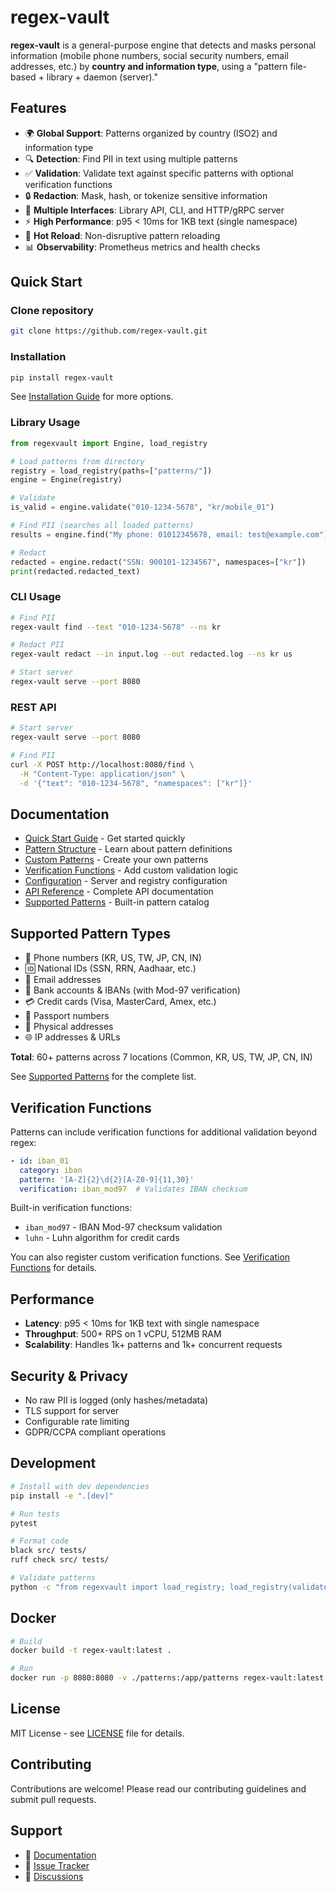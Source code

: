 # regex-vault

**regex-vault** is a general-purpose engine that detects and masks personal information (mobile phone numbers, social security numbers, email addresses, etc.) by **country and information type**, using a "pattern file-based + library + daemon (server)."

## Features

- 🌍 **Global Support**: Patterns organized by country (ISO2) and information type
- 🔍 **Detection**: Find PII in text using multiple patterns
- ✅ **Validation**: Validate text against specific patterns with optional verification functions
- 🔒 **Redaction**: Mask, hash, or tokenize sensitive information
- 🚀 **Multiple Interfaces**: Library API, CLI, and HTTP/gRPC server
- ⚡ **High Performance**: p95 < 10ms for 1KB text (single namespace)
- 🔄 **Hot Reload**: Non-disruptive pattern reloading
- 📊 **Observability**: Prometheus metrics and health checks

## Quick Start
### Clone repository
```bash
git clone https://github.com/regex-vault.git
```

### Installation

```bash
pip install regex-vault
```

See [Installation Guide](docs/installation.md) for more options.

### Library Usage

```python
from regexvault import Engine, load_registry

# Load patterns from directory
registry = load_registry(paths=["patterns/"])
engine = Engine(registry)

# Validate
is_valid = engine.validate("010-1234-5678", "kr/mobile_01")

# Find PII (searches all loaded patterns)
results = engine.find("My phone: 01012345678, email: test@example.com")

# Redact
redacted = engine.redact("SSN: 900101-1234567", namespaces=["kr"])
print(redacted.redacted_text)
```

### CLI Usage

```bash
# Find PII
regex-vault find --text "010-1234-5678" --ns kr

# Redact PII
regex-vault redact --in input.log --out redacted.log --ns kr us

# Start server
regex-vault serve --port 8080
```

### REST API

```bash
# Start server
regex-vault serve --port 8080

# Find PII
curl -X POST http://localhost:8080/find \
  -H "Content-Type: application/json" \
  -d '{"text": "010-1234-5678", "namespaces": ["kr"]}'
```

## Documentation

- [Quick Start Guide](docs/quickstart.md) - Get started quickly
- [Pattern Structure](docs/patterns.md) - Learn about pattern definitions
- [Custom Patterns](docs/custom-patterns.md) - Create your own patterns
- [Verification Functions](docs/verification.md) - Add custom validation logic
- [Configuration](docs/configuration.md) - Server and registry configuration
- [API Reference](docs/api-reference.md) - Complete API documentation
- [Supported Patterns](docs/supported-patterns.md) - Built-in pattern catalog

## Supported Pattern Types

- 📱 Phone numbers (KR, US, TW, JP, CN, IN)
- 🆔 National IDs (SSN, RRN, Aadhaar, etc.)
- 📧 Email addresses
- 🏦 Bank accounts & IBANs (with Mod-97 verification)
- 💳 Credit cards (Visa, MasterCard, Amex, etc.)
- 🛂 Passport numbers
- 📍 Physical addresses
- 🌐 IP addresses & URLs

**Total**: 60+ patterns across 7 locations (Common, KR, US, TW, JP, CN, IN)

See [Supported Patterns](docs/supported-patterns.md) for the complete list.

## Verification Functions

Patterns can include verification functions for additional validation beyond regex:

```yaml
- id: iban_01
  category: iban
  pattern: '[A-Z]{2}\d{2}[A-Z0-9]{11,30}'
  verification: iban_mod97  # Validates IBAN checksum
```

Built-in verification functions:
- `iban_mod97` - IBAN Mod-97 checksum validation
- `luhn` - Luhn algorithm for credit cards

You can also register custom verification functions. See [Verification Functions](docs/verification.md) for details.

## Performance

- **Latency**: p95 < 10ms for 1KB text with single namespace
- **Throughput**: 500+ RPS on 1 vCPU, 512MB RAM
- **Scalability**: Handles 1k+ patterns and 1k+ concurrent requests

## Security & Privacy

- No raw PII is logged (only hashes/metadata)
- TLS support for server
- Configurable rate limiting
- GDPR/CCPA compliant operations

## Development

```bash
# Install with dev dependencies
pip install -e ".[dev]"

# Run tests
pytest

# Format code
black src/ tests/
ruff check src/ tests/

# Validate patterns
python -c "from regexvault import load_registry; load_registry(validate_examples=True)"
```

## Docker

```bash
# Build
docker build -t regex-vault:latest .

# Run
docker run -p 8080:8080 -v ./patterns:/app/patterns regex-vault:latest
```

## License

MIT License - see [LICENSE](LICENSE) file for details.

## Contributing

Contributions are welcome! Please read our contributing guidelines and submit pull requests.

## Support

- 📖 [Documentation](docs/)
- 🐛 [Issue Tracker](https://github.com/yourusername/regex-vault/issues)
- 💬 [Discussions](https://github.com/yourusername/regex-vault/discussions)
